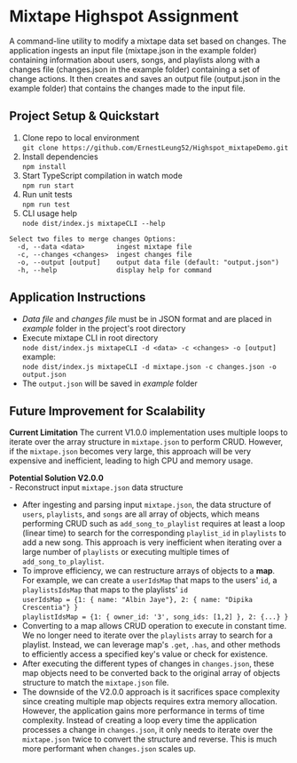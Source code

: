 # Mixtape Highspot Assignment

A command-line utility to modify a mixtape data set based on changes. The application ingests an input file (mixtape.json in the example folder) containing information about users, songs, and playlists along with a changes file (changes.json in the example folder) containing a set of change actions. It then creates and saves an output file (output.json in the example folder) that contains the changes made to the input file.

## Project Setup & Quickstart

1. Clone repo to local environment <br/> `git clone https://github.com/ErnestLeung52/Highspot_mixtapeDemo.git`
2. Install dependencies <br/> `npm install`
3. Start TypeScript compilation in watch mode <br/> `npm run start`
4. Run unit tests <br/>`npm run test`
5. CLI usage help <br/> `node dist/index.js mixtapeCLI --help`

```
Select two files to merge changes Options:
  -d, --data <data>        ingest mixtape file
  -c, --changes <changes>  ingest changes file
  -o, --output [output]    output data file (default: "output.json")
  -h, --help               display help for command
```

## Application Instructions

- _Data file_ and _changes file_ must be in JSON format and are placed in _example_ folder in the project's root directory
- Execute mixtape CLI in root directory<br/> `node dist/index.js mixtapeCLI -d <data> -c <changes> -o [output]`
  example: <br/>`node dist/index.js mixtapeCLI -d mixtape.json -c changes.json -o output.json`
- The `output.json` will be saved in _example_ folder

## Future Improvement for Scalability

**Current Limitation**
The current V1.0.0 implementation uses multiple loops to iterate over the array structure in `mixtape.json` to perform CRUD. However, if the `mixtape.json` becomes very large, this approach will be very expensive and inefficient, leading to high CPU and memory usage.

**Potential Solution V2.0.0** <br/> - Reconstruct input `mixtape.json` data structure

- After ingesting and parsing input `mixtape.json`, the data structure of `users`, `playlists`, and `songs` are all array of objects, which means performing CRUD such as `add_song_to_playlist` requires at least a loop (linear time) to search for the corresponding `playlist_id` in `playlists` to add a new song. This approach is very inefficient when iterating over a large number of `playlists` or executing multiple times of `add_song_to_playlist`.
- To improve efficiency, we can restructure arrays of objects to a **map**. For example, we can create a `userIdsMap` that maps to the users' `id`, a `playlistsIdsMap` that maps to the playlists' `id` <br/> `userIdsMap = {1: { name: "Albin Jaye"}, 2: { name: "Dipika Crescentia"} }` <br/>`playlistIdsMap = {1: { owner_id: '3', song_ids: [1,2] }, 2: {...} } `
- Converting to a map allows CRUD operation to execute in constant time. We no longer need to iterate over the `playlists` array to search for a playlist. Instead, we can leverage map's `.get`, `.has`, and other methods to efficiently access a specified key's value or check for existence.
- After executing the different types of changes in `changes.json`, these map objects need to be converted back to the original array of objects structure to match the `mixtape.json` file.
- The downside of the V2.0.0 approach is it sacrifices space complexity since creating multiple map objects requires extra memory allocation. However, the application gains more performance in terms of time complexity. Instead of creating a loop every time the application processes a change in `changes.json`, it only needs to iterate over the `mixtape.json` twice to convert the structure and reverse. This is much more performant when `changes.json` scales up.


